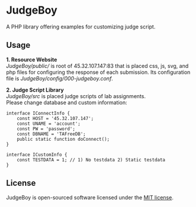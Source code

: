 # JudgeBoy
A PHP library offering examples for customizing judge script. 
  
## Usage
**1. Resource Website**   
_JudgeBoy/public/_ is root of 45.32.107.147:83 that is placed css, js, svg, and php files for configuring the response of each submission. 
Its configuration file is _JudgeBoy/config/000-judgeboy.conf_.    
  
**2. Judge Script Library**  
_JudgeBoy/src_ is placed judge scripts of lab assignments.  
Please change database and custom information:
```
interface IConnectInfo {
	const HOST = '45.32.107.147';
	const UNAME = 'account';
	const PW = 'password';
	const DBNAME = 'TAFreeDB';
	public static function doConnect();
}

interface ICustomInfo {
	const TESTDATA = 1; // 1) No testdata 2) Static testdata 
}
```
  
## License
JudgeBoy is open-sourced software licensed under the [MIT license](http://opensource.org/licenses/MIT).

